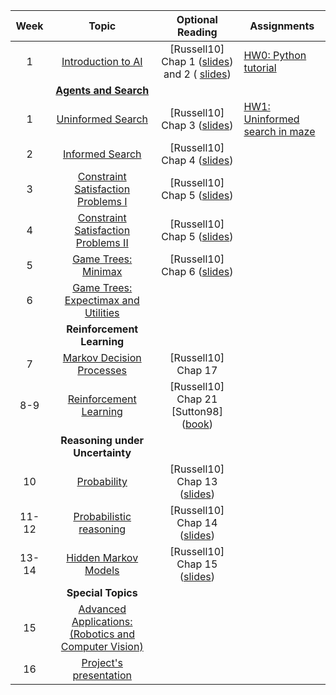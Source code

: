 | Week 	| Topic 	| Optional Reading 	| Assignments 	|
|:-----:	|:------------------------------------------------------------------------:	|:----------------------------------------------------------------------------------------------------------------------------------------------------------------:	|--------------------------	|
| 1 	| [Introduction to AI](/cstopics/artificial-intelligence/introduction_AI) 	| [Russell10] Chap 1 ([slides](http://aima.eecs.berkeley.edu/slides-pdf/chapter01.pdf)) and 2 ( [slides](http://aima.eecs.berkeley.edu/slides-pdf/chapter02.pdf))  	| [HW0: Python tutorial](/cstopics/assets/assignments/introAI/hw0/hw0_pythonIntro.pdf) 	|
|  	| [**Agents and Search**](/cstopics/artificial-intelligence/search/search) 	|  	|  	|
| 1 	| [Uninformed Search](/cstopics/artificial-intelligence/search/unsearch) 	| [Russell10] Chap 3 ([slides](http://aima.eecs.berkeley.edu/slides-pdf/chapter03.pdf)) 	| [HW1: Uninformed search in maze](/cstopics/assets/assignments/introAI/hw1/hw1_unsearchMaze.pdf) 	|
| 2 	| [Informed Search](/cstopics/artificial-intelligence/search/insearch) 	| [Russell10] Chap 4 ([slides](http://aima.eecs.berkeley.edu/slides-pdf/chapter04.pdf)) 	|  	|
| 3 	| [Constraint Satisfaction Problems I](/cstopics/artificial-intelligence/CSP/csp) 	| [Russell10] Chap 5 ([slides](http://aima.eecs.berkeley.edu/slides-pdf/chapter05.pdf)) 	|  	|
| 4 	| [Constraint Satisfaction Problems II](/cstopics/artificial-intelligence/CSP/csp) 	| [Russell10] Chap 5 ([slides](http://aima.eecs.berkeley.edu/slides-pdf/chapter05.pdf)) 	|  	|
| 5 	| [Game Trees: Minimax]() 	| [Russell10] Chap 6 ([slides](http://aima.eecs.berkeley.edu/slides-pdf/chapter06.pdf)) 	|  	|
| 6 	| [Game Trees: Expectimax and Utilities]() 	|  	|  	|
|  	| **Reinforcement Learning** 	|  	|  	|
| 7 	| [Markov Decision Processes]() 	| [Russell10] Chap 17 	|  	|
| 8-9 	| [Reinforcement Learning]() 	| [Russell10] Chap 21 [Sutton98] ([book](https://web.stanford.edu/class/psych209/Readings/SuttonBartoIPRLBook2ndEd.pdf)) 	|  	|
|  	| **Reasoning under Uncertainty** 	|  	|  	|
| 10 	| [Probability]() 	| [Russell10] Chap 13 ([slides](http://aima.eecs.berkeley.edu/slides-pdf/chapter13.pdf)) 	|  	|
| 11-12 	| [Probabilistic reasoning]() 	| [Russell10] Chap 14 ([slides](http://aima.eecs.berkeley.edu/slides-pdf/chapter14.pdf)) 	|  	|
| 13-14 	| [Hidden Markov Models]() 	| [Russell10] Chap 15 ([slides](http://aima.eecs.berkeley.edu/slides-pdf/chapter15.pdf)) 	|  	|
|  	| **Special Topics** 	|  	|  	|
| 15 	| [Advanced Applications: (Robotics and Computer Vision)]() 	|  	|  	|
| 16 	| [Project's presentation]() 	|  	|  	|
